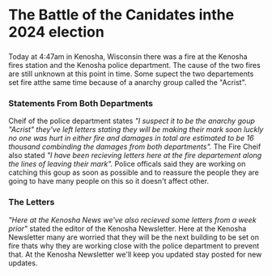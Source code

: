 <!DOCTYPE html>
<html lang="en-us">
    <head>
        <h1>The Battle of the Canidates inthe 2024 election</h1>
        <h3></h3>
        <meta charset="UTF-8">
        <meta name ="viewport" content="width = device-width,initial-scale=1.0">
        <meta name ="author" content="Kira Zamora">
        <meta name ="keywords" content="fire, fire station, firefighters , burning, burned, kenoosh fire, fire kenosha, police, police department, police fire">
        <meta name ="desciption" content="Keeping Up With the Kenosha Newsletter">
    </head>
</html>
<body> Today at 4:47am in Kenosha, Wisconsin there was a fire at the Kenosha fires station and the Kenosha police department. The cause of the two fires are still unknown at this point in time. Some supect the two departements set fire atthe same time because of a anarchy group called the "Acrist".</body>

<h3>Statements From Both Departments</h3>
<p>Cheif of the police department states <cite>"I suspect it to be the anarchy goup "Acrist" they've left letters stating they will be making their mark soon luckly no one was hurt in either fire and damages in total are estimated to be 16 thousand combinding the damages from both departments".</cite> The Fire Cheif also stated <cite>"I have been recieving letters here at the fire departement along the lines of leaving their mark".</cite> Police officals said they are working on catching this goup as soon as possible and to reassure the people they are going to have many people on this so it doesn't affect other.</p>

<h3>The Letters</h3>
<p><cite>"Here at the Kenosha News we've also recieved some letters from a week prior"</cite> stated the editor of the Kenosha Newsletter. Here at the Kenosha Newsletter many are worried that they will be the next building to be set on fire thats why they are working close with the police department to prevent that. At the Kenosha Newsletter we'll keep you updated stay posted for new updates.</p>

